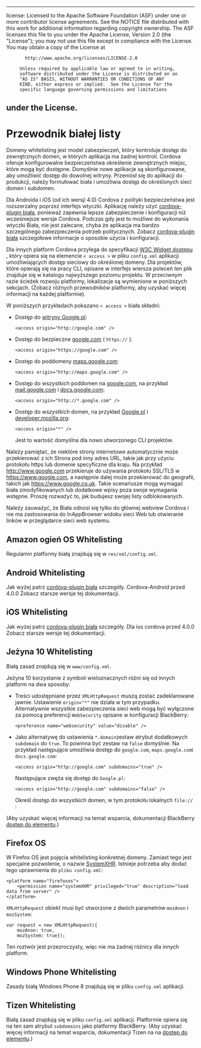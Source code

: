 * * *

license: Licensed to the Apache Software Foundation (ASF) under one or more contributor license agreements. See the NOTICE file distributed with this work for additional information regarding copyright ownership. The ASF licenses this file to you under the Apache License, Version 2.0 (the "License"); you may not use this file except in compliance with the License. You may obtain a copy of the License at

           http://www.apache.org/licenses/LICENSE-2.0
    
         Unless required by applicable law or agreed to in writing,
         software distributed under the License is distributed on an
         "AS IS" BASIS, WITHOUT WARRANTIES OR CONDITIONS OF ANY
         KIND, either express or implied.  See the License for the
         specific language governing permissions and limitations
    

## under the License.

# Przewodnik białej listy

Domeny whitelisting jest model zabezpieczeń, który kontroluje dostęp do zewnętrznych domen, w których aplikacja ma żadnej kontroli. Cordova oferuje konfigurowalne bezpieczeństwa określenie zewnętrznych miejsc, które mogą być dostępne. Domyślnie nowe aplikacje są skonfigurowane, aby umożliwić dostęp do dowolnej witryny. Przeniósł się do aplikacji do produkcji, należy formułować biała i umożliwia dostęp do określonych sieci domen i subdomen.

Dla Androida i iOS (od ich wersji 4.0) Cordova z polityki bezpieczeństwa jest rozszerzalny poprzez interfejs wtyczki. Aplikację należy użyć [cordova-plugin biała][1], ponieważ zapewnia lepsze zabezpieczenie i konfiguracji niż wcześniejsze wersje Cordova. Podczas gdy jest to możliwe do wykonania wtyczki Biała, nie jest zalecane, chyba że aplikacja ma bardzo szczególnego zabezpieczenia potrzeb politycznych. Zobacz [cordova-plugin biała][1] szczegółowe informacje o sposobie użycia i konfiguracji.

 [1]: https://github.com/apache/cordova-plugin-whitelist

Dla innych platform Cordova przylega do specyfikacji [W3C Widget dostępu][2] , który opiera się na elemencie `< access >` w pliku `config.xml` aplikacji umożliwiających dostęp sieciowy do określonej domeny. Dla projektów, które opierają się na pracy CLI, opisane w interfejs wiersza poleceń ten plik znajduje się w katalogu najwyższego poziomu projektu. W przeciwnym razie ścieżek rozwoju platformy, lokalizacje są wymienione w poniższych sekcjach. (Zobacz różnych przewodników platformy, aby uzyskać więcej informacji na każdej platformie).

 [2]: http://www.w3.org/TR/widgets-access/

W poniższych przykładach pokazano `< access >` biała składni:

*   Dostęp do [witryny Google.pl][3]:
    
        <access origin="http://google.com" />
        

*   Dostęp do bezpieczne [google.com][4] ( `https://` ):
    
        <access origin="https://google.com" />
        

*   Dostęp do poddomeny [maps.google.com][5]:
    
        <access origin="http://maps.google.com" />
        

*   Dostęp do wszystkich poddomen na [google.com][3], na przykład [mail.google.com][6] i [docs.google.com][7]:
    
        <access origin="http://*.google.com" />
        

*   Dostęp do *wszystkich* domen, na przykład [Google.pl][3] i [developer.mozilla.org][8]:
    
        <access origin="*" />
        
    
    Jest to wartość domyślna dla nowo utworzonego CLI projektów.

 [3]: http://google.com
 [4]: https://google.com
 [5]: http://maps.google.com
 [6]: http://mail.google.com
 [7]: http://docs.google.com
 [8]: http://developer.mozilla.org

Należy pamiętać, że niektóre strony internetowe automatycznie może przekierować z ich Strona pod inny adres URL, takie jak przy użyciu protokołu https lub domenie specyficzne dla kraju. Na przykład http://www.google.com przekieruje do używania protokołu SSL/TLS w https://www.google.com, a następnie dalej może przekierować do geografii, takich jak https://www.google.co.uk. Takie scenariusze mogą wymagać biała zmodyfikowanych lub dodatkowe wpisy poza swoje wymagania wstępne. Proszę rozważyć to, jak budujesz swojej listy odblokowanych.

Należy zauważyć, że Biała odnosi się tylko do głównej webview Cordova i nie ma zastosowania do InAppBrowser widoku sieci Web lub otwieranie linków w przeglądarce sieci web systemu.

## Amazon ogień OS Whitelisting

Regulamin platformy białą znajdują się w `res/xml/config.xml`.

## Android Whitelisting

Jak wyżej patrz [cordova-plugin biała][1] szczegóły. Cordova-Android przed 4.0.0 Zobacz starsze wersje tej dokumentacji.

## iOS Whitelisting

Jak wyżej patrz [cordova-plugin biała][1] szczegóły. Dla ios cordova przed 4.0.0 Zobacz starsze wersje tej dokumentacji.

## Jeżyna 10 Whitelisting

Białą zasad znajdują się w `www/config.xml`.

Jeżyna 10 korzystanie z symboli wieloznacznych różni się od innych platform na dwa sposoby:

*   Treści udostępniane przez `XMLHttpRequest` muszą zostać zadeklarowane jawnie. Ustawienie `origin="*"` nie działa w tym przypadku. Alternatywnie wszystkie zabezpieczenia sieci web mogą być wyłączone za pomocą preferencji `WebSecurity` opisane w konfiguracji BlackBerry:
    
        <preference name="websecurity" value="disable" />
        

*   Jako alternatywę do ustawienia `*.domain`zestaw atrybut dodatkowych `subdomain` do `true`. To powinna być zestaw na `false` domyślnie. Na przykład następujące umożliwia dostęp do `google.com`, `maps.google.com`i `docs.google.com`:
    
        <access origin="http://google.com" subdomains="true" />
        
    
    Następujące zwęża się dostęp do `Google.pl`:
    
        <access origin="http://google.com" subdomains="false" />
        
    
    Określ dostęp do wszystkich domen, w tym protokołu lokalnych `file://` :
    
    <access origin="*" subdomains="true" />

(Aby uzyskać więcej informacji na temat wsparcia, dokumentacji BlackBerry [dostęp do elementu][9].)

 [9]: https://developer.blackberry.com/html5/documentation/ww_developing/Access_element_834677_11.html

## Firefox OS

W Firefox OS jest pojęcia whitelisting konkretnej domeny. Zamiast tego jest specjalne pozwolenie, o nazwie [SystemXHR][10]. Istnieje potrzeba aby dodać tego uprawnienia do `pliku config.xml`:

 [10]: https://developer.mozilla.org/en-US/docs/Web/API/XMLHttpRequest#Permissions

    <platform name="firefoxos">
        <permission name="systemXHR" privileged="true" description="load data from server" />
    </platform>
    

`XMLHttpRequest` obiekt musi być utworzone z dwóch parametrów `mozAnon` i `mozSystem`:

    var request = new XMLHttpRequest({
        mozAnon: true,
        mozSystem: true});
    

Ten roztwór jest przezroczysty, więc nie ma żadnej różnicy dla innych platform.

## Windows Phone Whitelisting

Zasady białą Windows Phone 8 znajdują się w pliku `config.xml` aplikacji.

## Tizen Whitelisting

Białą zasad znajdują się w pliku `config.xml` aplikacji. Platformie opiera się na ten sam atrybut `subdomains` jako platformy BlackBerry. (Aby uzyskać więcej informacji na temat wsparcia, dokumentacji Tizen na na [dostęp do elementu][11].)

 [11]: https://developer.tizen.org/help/index.jsp?topic=%2Forg.tizen.web.appprogramming%2Fhtml%2Fide_sdk_tools%2Fconfig_editor_w3celements.htm
